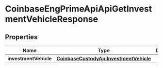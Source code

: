 
# CoinbaseEngPrimeApiApiGetInvestmentVehicleResponse

## Properties
Name | Type | Description | Notes
------------ | ------------- | ------------- | -------------
**investmentVehicle** | [**CoinbaseCustodyApiInvestmentVehicle**](CoinbaseCustodyApiInvestmentVehicle.md) |  | 



